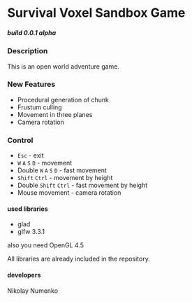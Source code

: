 # Survival Voxel Sandbox Game
##### build 0.0.1 alpha


### Description
This is an open world adventure game.

### New Features
* Procedural generation of chunk
* Frustum culling
* Movement in three planes
* Camera rotation

### Control
* `Esc` - exit
* `W` `A` `S` `D` - movement
* Double `W` `A` `S` `D` - fast movement
* `Shift` `Ctrl` - movement by height
* Double `Shift` `Ctrl` - fast movement by height
* Mouse movement - camera rotation
#### used libraries
* glad
* glfw 3.3.1

also you need OpenGL 4.5

All libraries are already included in the repository.

#### developers
Nikolay Numenko
